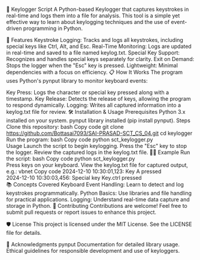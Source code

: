 🔑 Keylogger Script
A Python-based Keylogger that captures keystrokes in real-time and logs them into a file for analysis. This tool is a simple yet effective way to learn about keylogging techniques and the use of event-driven programming in Python.

🚀 Features
Keystroke Logging: Tracks and logs all keystrokes, including special keys like Ctrl, Alt, and Esc.
Real-Time Monitoring: Logs are updated in real-time and saved to a file named keylog.txt.
Special Key Support: Recognizes and handles special keys separately for clarity.
Exit on Demand: Stops the logger when the "Esc" key is pressed.
Lightweight: Minimal dependencies with a focus on efficiency.
📋 How It Works
The program uses Python's pynput library to monitor keyboard events:

Key Press: Logs the character or special key pressed along with a timestamp.
Key Release: Detects the release of keys, allowing the program to respond dynamically.
Logging: Writes all captured information into a keylog.txt file for review.
🛠 Installation & Usage
Prerequisites
Python 3.x installed on your system.
pynput library installed (pip install pynput).
Steps
Clone this repository:
bash
Copy code
git clone  https://github.com/Bottasai7093/SAI-PRASAD-SCT_CS_04.git
cd keylogger  
Run the program:
bash
Copy code
python sct_keylogger.py  
Usage
Launch the script to begin keylogging.
Press the "Esc" key to stop the logger.
Review the captured logs in the keylog.txt file.
👨‍💻 Example
Run the script:
bash
Copy code
python sct_keylogger.py  
Press keys on your keyboard.
View the keylog.txt file for captured output, e.g.:
vbnet
Copy code
2024-12-10 10:30:01,123: Key A pressed  
2024-12-10 10:30:03,456: Special key Key.ctrl pressed  
📚 Concepts Covered
Keyboard Event Handling: Learn to detect and log keystrokes programmatically.
Python Basics: Use libraries and file handling for practical applications.
Logging: Understand real-time data capture and storage in Python.
🤝 Contributing
Contributions are welcome! Feel free to submit pull requests or report issues to enhance this project.

🛡 License
This project is licensed under the MIT License. See the LICENSE file for details.

🌟 Acknowledgments
pynput Documentation for detailed library usage.
Ethical guidelines for responsible development and use of keyloggers.
